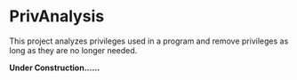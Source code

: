 # PrivAnalysis
This project analyzes privileges used in a program and remove privileges as long as they are no longer needed.

**Under Construction......**
